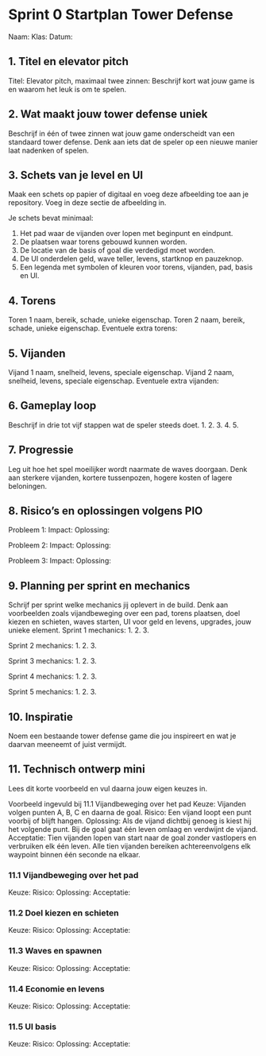 # Sprint 0 Startplan Tower Defense
Naam:
Klas:
Datum:

## 1. Titel en elevator pitch
Titel:
Elevator pitch, maximaal twee zinnen:
Beschrijf kort wat jouw game is en waarom het leuk is om te spelen.

## 2. Wat maakt jouw tower defense uniek
Beschrijf in één of twee zinnen wat jouw game onderscheidt van een standaard tower defense. Denk aan iets dat de speler op een nieuwe manier laat nadenken of spelen.

## 3. Schets van je level en UI
Maak een schets op papier of digitaal en voeg deze afbeelding toe aan je repository. Voeg in deze sectie de afbeelding in.

Je schets bevat minimaal:
1. Het pad waar de vijanden over lopen met beginpunt en eindpunt.
2. De plaatsen waar torens gebouwd kunnen worden.
3. De locatie van de basis of goal die verdedigd moet worden.
4. De UI onderdelen geld, wave teller, levens, startknop en pauzeknop.
5. Een legenda met symbolen of kleuren voor torens, vijanden, pad, basis en UI.

## 4. Torens
Toren 1 naam, bereik, schade, unieke eigenschap.
Toren 2 naam, bereik, schade, unieke eigenschap.
Eventuele extra torens:

## 5. Vijanden
Vijand 1 naam, snelheid, levens, speciale eigenschap.
Vijand 2 naam, snelheid, levens, speciale eigenschap.
Eventuele extra vijanden:

## 6. Gameplay loop
Beschrijf in drie tot vijf stappen wat de speler steeds doet.
1.
2.
3.
4.
5.

## 7. Progressie
Leg uit hoe het spel moeilijker wordt naarmate de waves doorgaan. Denk aan sterkere vijanden, kortere tussenpozen, hogere kosten of lagere beloningen.

## 8. Risico’s en oplossingen volgens PIO
Probleem 1:
Impact:
Oplossing:

Probleem 2:
Impact:
Oplossing:

Probleem 3:
Impact:
Oplossing:

## 9. Planning per sprint en mechanics
Schrijf per sprint welke mechanics jij oplevert in de build. Denk aan voorbeelden zoals vijandbeweging over een pad, torens plaatsen, doel kiezen en schieten, waves starten, UI voor geld en levens, upgrades, jouw unieke element.
Sprint 1 mechanics:
1.
2.
3.

Sprint 2 mechanics:
1.
2.
3.

Sprint 3 mechanics:
1.
2.
3.

Sprint 4 mechanics:
1.
2.
3.

Sprint 5 mechanics:
1.
2.
3.

## 10. Inspiratie
Noem een bestaande tower defense game die jou inspireert en wat je daarvan meeneemt of juist vermijdt.

## 11. Technisch ontwerp mini

Lees dit korte voorbeeld en vul daarna jouw eigen keuzes in.

Voorbeeld ingevuld bij 11.1 Vijandbeweging over het pad
Keuze:
Vijanden volgen punten A, B, C en daarna de goal.
Risico:
Een vijand loopt een punt voorbij of blijft hangen.
Oplossing:
Als de vijand dichtbij genoeg is kiest hij het volgende punt. Bij de goal gaat één leven omlaag en verdwijnt de vijand.
Acceptatie:
Tien vijanden lopen van start naar de goal zonder vastlopers en verbruiken elk één leven.
Alle tien vijanden bereiken achtereenvolgens elk waypoint binnen één seconde na elkaar.

### 11.1 Vijandbeweging over het pad
Keuze:
Risico:
Oplossing:
Acceptatie:

### 11.2 Doel kiezen en schieten
Keuze:
Risico:
Oplossing:
Acceptatie:

### 11.3 Waves en spawnen
Keuze:
Risico:
Oplossing:
Acceptatie:

### 11.4 Economie en levens
Keuze:
Risico:
Oplossing:
Acceptatie:

### 11.5 UI basis
Keuze:
Risico:
Oplossing:
Acceptatie:
